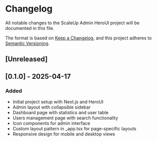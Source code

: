 # Changelog

All notable changes to the ScaleUp Admin HeroUI project will be documented in this file.

The format is based on [Keep a Changelog](https://keepachangelog.com/en/1.0.0/),
and this project adheres to [Semantic Versioning](https://semver.org/spec/v2.0.0.html).

## [Unreleased]

## [0.1.0] - 2025-04-17

### Added
- Initial project setup with Next.js and HeroUI
- Admin layout with collapsible sidebar
- Dashboard page with statistics and user table
- Users management page with search functionality
- Icon components for admin interface
- Custom layout pattern in _app.tsx for page-specific layouts
- Responsive design for mobile and desktop views 